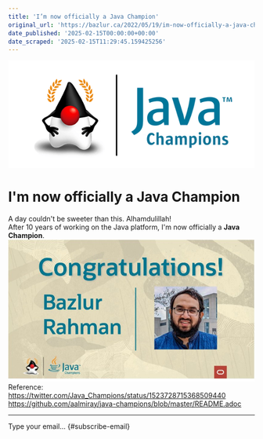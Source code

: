 ```yaml
---
title: 'I’m now officially a Java Champion'
original_url: 'https://bazlur.ca/2022/05/19/im-now-officially-a-java-champion/'
date_published: '2025-02-15T00:00:00+00:00'
date_scraped: '2025-02-15T11:29:45.159425256'
---
```


![](images/jc-program-logo.png)

I'm now officially a Java Champion
==================================

A day couldn't be sweeter than this. Alhamdulillah!  
After 10 years of working on the Java platform, I'm now officially a **Java Champion**.  
![](images/jc.jpeg)  
Reference:  
<https://twitter.com/Java_Champions/status/1523728715368509440>  
<https://github.com/aalmiray/java-champions/blob/master/README.adoc>  

*** ** * ** ***

Type your email... {#subscribe-email}
